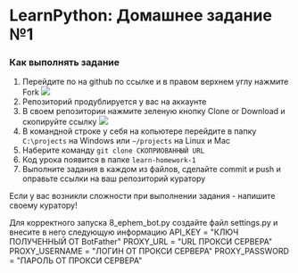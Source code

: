 LearnPython: Домашнее задание №1
================================

### Как выполнять задание

1. Перейдите по на github по ссылке и в правом верхнем углу нажмите Fork ![](https://learn.python.ru/lessons/img/homework1_1.png)
2. Репозиторий продублируется у вас на аккаунте
3. В своем репозитории нажмите зеленую кнопку Clone or Download и скопируйте ссылку ![](https://learn.python.ru/lessons/img/homework1_2.png)
4. В командной строке у себя на копьютере перейдите в папку `C:\projects` на Windows или `~/projects` на Linux и Mac
5. Наберите команду `git clone СКОПРИОВАННЫЙ URL`
6. Код урока появится в папке `learn-homework-1`
7. Выполните задания в каждом из файлов, сделайте commit и push и оправьте ссылки на ваш репозиторий куратору

Если у вас возникли сложности при выполнении задания - напишите своему куратору!

Для корректного запуска 8_ephem_bot.py создайте файл settings.py и внесите в него следующую информацию
API_KEY = "КЛЮЧ ПОЛУЧЕННЫЙ ОТ BotFather"
PROXY_URL = "URL ПРОКСИ СЕРВЕРА"
PROXY_USERNAME = "ЛОГИН ОТ ПРОКСИ СЕРВЕРА"
PROXY_PASSWORD = "ПАРОЛЬ ОТ ПРОКСИ СЕРВЕРА"
